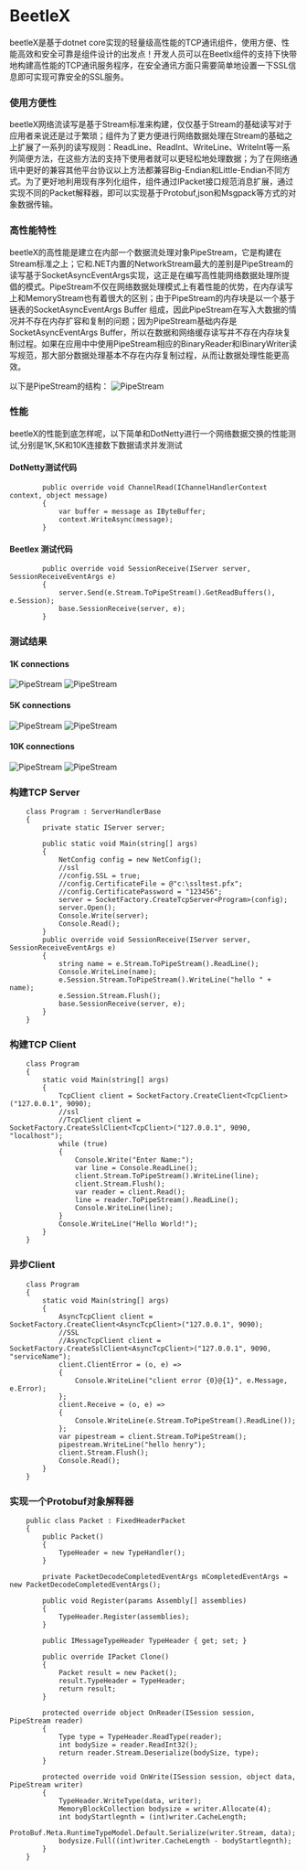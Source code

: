 # BeetleX
beetleX是基于dotnet core实现的轻量级高性能的TCP通讯组件，使用方便、性能高效和安全可靠是组件设计的出发点！开发人员可以在Beetlx组件的支持下快带地构建高性能的TCP通讯服务程序，在安全通讯方面只需要简单地设置一下SSL信息即可实现可靠安全的SSL服务。

### 使用方便性
beetleX网络流读写是基于Stream标准来构建，仅仅基于Stream的基础读写对于应用者来说还是过于繁琐；组件为了更方便进行网络数据处理在Stream的基础之上扩展了一系列的读写规则：ReadLine、ReadInt、WriteLine、WriteInt等一系列简便方法，在这些方法的支持下使用者就可以更轻松地处理数据；为了在网络通讯中更好的兼容其他平台协议以上方法都兼容Big-Endian和Little-Endian不同方式。为了更好地利用现有序列化组件，组件通过IPacket接口规范消息扩展，通过实现不同的Packet解释器，即可以实现基于Protobuf,json和Msgpack等方式的对象数据传输。
### 高性能特性
beetleX的高性能是建立在内部一个数据流处理对象PipeStream，它是构建在Stream标准之上；它和.NET内置的NetworkStream最大的差别是PipeStream的读写基于SocketAsyncEventArgs实现，这正是在编写高性能网络数据处理所提倡的模式。PipeStream不仅在网络数据处理模式上有着性能的优势，在内存读写上和MemoryStream也有着很大的区别；由于PipeStream的内存块是以一个基于链表的SocketAsyncEventArgs Buffer 组成，因此PipeStream在写入大数据的情况并不存在内存扩容和复制的问题；因为PipeStream基础内存是SocketAsyncEventArgs Buffer，所以在数据和网络缓存读写并不存在内存块复制过程。如果在应用中中使用PipeStream相应的BinaryReader和IBinaryWriter读写规范，那大部分数据处理基本不存在内存复制过程，从而让数据处理性能更高效。

以下是PipeStream的结构：
![PipeStream](https://github.com/IKende/BeetleX/blob/master/PipeStream.png) 

### 性能
beetleX的性能到底怎样呢，以下简单和DotNetty进行一个网络数据交换的性能测试,分别是1K,5K和10K连接数下数据请求并发测试
#### DotNetty测试代码
```
        public override void ChannelRead(IChannelHandlerContext context, object message)
        {
            var buffer = message as IByteBuffer;
            context.WriteAsync(message);
        }
```
#### Beetlex 测试代码
```
        public override void SessionReceive(IServer server, SessionReceiveEventArgs e)
        {
            server.Send(e.Stream.ToPipeStream().GetReadBuffers(), e.Session);
            base.SessionReceive(server, e);
        }
```
### 测试结果
#### 1K connections
![PipeStream](https://github.com/IKende/BeetleX/blob/master/images/beetlex1k.png) 
![PipeStream](https://github.com/IKende/BeetleX/blob/master/images/dotnetty1k.png) 
#### 5K connections
![PipeStream](https://github.com/IKende/BeetleX/blob/master/images/beetlex5k.png) 
![PipeStream](https://github.com/IKende/BeetleX/blob/master/images/dotnetty5k.png) 
#### 10K connections
![PipeStream](https://github.com/IKende/BeetleX/blob/master/images/beetlex10k.png) 
![PipeStream](https://github.com/IKende/BeetleX/blob/master/images/dotnetty10k.png) 
### 构建TCP Server
```
    class Program : ServerHandlerBase
    {
        private static IServer server;

        public static void Main(string[] args)
        {
            NetConfig config = new NetConfig();
            //ssl
            //config.SSL = true;
            //config.CertificateFile = @"c:\ssltest.pfx";
            //config.CertificatePassword = "123456";
            server = SocketFactory.CreateTcpServer<Program>(config);
            server.Open();
            Console.Write(server);
            Console.Read();
        }
        public override void SessionReceive(IServer server, SessionReceiveEventArgs e)
        {
            string name = e.Stream.ToPipeStream().ReadLine();
            Console.WriteLine(name);
            e.Session.Stream.ToPipeStream().WriteLine("hello " + name);
            e.Session.Stream.Flush();
            base.SessionReceive(server, e);
        }
    }
```
### 构建TCP Client
```
    class Program
    {
        static void Main(string[] args)
        {
            TcpClient client = SocketFactory.CreateClient<TcpClient>("127.0.0.1", 9090);
            //ssl
            //TcpClient client = SocketFactory.CreateSslClient<TcpClient>("127.0.0.1", 9090, "localhost");
            while (true)
            {
                Console.Write("Enter Name:");
                var line = Console.ReadLine();
                client.Stream.ToPipeStream().WriteLine(line);
                client.Stream.Flush();
                var reader = client.Read();
                line = reader.ToPipeStream().ReadLine();
                Console.WriteLine(line);
            }
            Console.WriteLine("Hello World!");
        }
    }
```
### 异步Client
```
    class Program
    {
        static void Main(string[] args)
        {
            AsyncTcpClient client = SocketFactory.CreateClient<AsyncTcpClient>("127.0.0.1", 9090);
            //SSL
            //AsyncTcpClient client = SocketFactory.CreateSslClient<AsyncTcpClient>("127.0.0.1", 9090, "serviceName");
            client.ClientError = (o, e) =>
            {
                Console.WriteLine("client error {0}@{1}", e.Message, e.Error);
            };
            client.Receive = (o, e) =>
            {
                Console.WriteLine(e.Stream.ToPipeStream().ReadLine());
            };
            var pipestream = client.Stream.ToPipeStream();
            pipestream.WriteLine("hello henry");
            client.Stream.Flush();
            Console.Read();
        }
    }
```
### 实现一个Protobuf对象解释器
```
    public class Packet : FixedHeaderPacket
    {
        public Packet()
        {
            TypeHeader = new TypeHandler();
        }

        private PacketDecodeCompletedEventArgs mCompletedEventArgs = new PacketDecodeCompletedEventArgs();

        public void Register(params Assembly[] assemblies)
        {
            TypeHeader.Register(assemblies);
        }

        public IMessageTypeHeader TypeHeader { get; set; }

        public override IPacket Clone()
        {
            Packet result = new Packet();
            result.TypeHeader = TypeHeader;
            return result;
        }

        protected override object OnReader(ISession session, PipeStream reader)
        {
            Type type = TypeHeader.ReadType(reader);
            int bodySize = reader.ReadInt32();
            return reader.Stream.Deserialize(bodySize, type);
        }

        protected override void OnWrite(ISession session, object data, PipeStream writer)
        {
            TypeHeader.WriteType(data, writer);
            MemoryBlockCollection bodysize = writer.Allocate(4);
            int bodyStartlegnth = (int)writer.CacheLength;
            ProtoBuf.Meta.RuntimeTypeModel.Default.Serialize(writer.Stream, data);
            bodysize.Full((int)writer.CacheLength - bodyStartlegnth);
        }
    }
```

